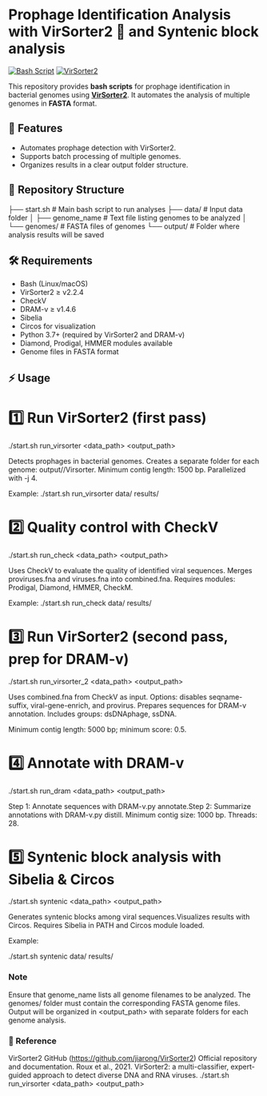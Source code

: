 # Prophage Identification Analysis with VirSorter2 🦠 and Syntenic block analysis 

[![Bash Script](https://img.shields.io/badge/bash-script-blue?logo=gnu-bash)](https://www.gnu.org/software/bash/)
[![VirSorter2](https://img.shields.io/badge/VirSorter2-ready-success)](https://github.com/jiarong/VirSorter2)

This repository provides **bash scripts** for prophage identification in bacterial genomes using **[VirSorter2](https://github.com/jiarong/VirSorter2)**. It automates the analysis of multiple genomes in **FASTA** format.

## 🚀 Features

- Automates prophage detection with VirSorter2.
- Supports batch processing of multiple genomes.
- Organizes results in a clear output folder structure.

## 📂 Repository Structure

├── start.sh # Main bash script to run analyses
├── data/ # Input data folder
│ ├── genome_name # Text file listing genomes to be analyzed
│ └── genomes/ # FASTA files of genomes
└── output/ # Folder where analysis results will be saved


## 🛠 Requirements

- Bash (Linux/macOS)
- VirSorter2 ≥ v2.2.4
- CheckV
- DRAM-v ≥ v1.4.6
- Sibelia
- Circos for visualization
- Python 3.7+ (required by VirSorter2 and DRAM-v)
- Diamond, Prodigal, HMMER modules available
- Genome files in FASTA format


## ⚡ Usage

# 1️⃣ Run VirSorter2 (first pass)

./start.sh run_virsorter <data_path> <output_path>

Detects prophages in bacterial genomes. Creates a separate folder for each genome: output/<genome>/Virsorter. Minimum contig length: 1500 bp. Parallelized with -j 4.

Example:
./start.sh run_virsorter data/ results/

# 2️⃣ Quality control with CheckV

./start.sh run_check <data_path> <output_path>

Uses CheckV to evaluate the quality of identified viral sequences. Merges proviruses.fna and viruses.fna into combined.fna. Requires modules: Prodigal, Diamond, HMMER, CheckM.

Example:
./start.sh run_check data/ results/

# 3️⃣ Run VirSorter2 (second pass, prep for DRAM-v)

./start.sh run_virsorter_2 <data_path> <output_path>

Uses combined.fna from CheckV as input. Options: disables seqname-suffix, viral-gene-enrich, and provirus. Prepares sequences for DRAM-v annotation. Includes groups: dsDNAphage, ssDNA.

Minimum contig length: 5000 bp; minimum score: 0.5.

# 4️⃣ Annotate with DRAM-v

./start.sh run_dram <data_path> <output_path>

Step 1: Annotate sequences with DRAM-v.py annotate.Step 2: Summarize annotations with DRAM-v.py distill. Minimum contig size: 1000 bp. Threads: 28.

# 5️⃣ Syntenic block analysis with Sibelia & Circos

./start.sh syntenic <data_path> <output_path>

Generates syntenic blocks among viral sequences.Visualizes results with Circos. Requires Sibelia in PATH and Circos module loaded.

Example:

./start.sh syntenic data/ results/

### Note
Ensure that genome_name lists all genome filenames to be analyzed.
The genomes/ folder must contain the corresponding FASTA genome files.
Output will be organized in <output_path> with separate folders for each genome analysis.

### 🔗 Reference 
VirSorter2 GitHub (https://github.com/jiarong/VirSorter2) Official repository and documentation.
Roux et al., 2021. VirSorter2: a multi-classifier, expert-guided approach to detect diverse DNA and RNA viruses.
./start.sh run_virsorter <data_path> <output_path>

